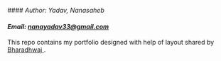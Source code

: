 ####<i> Author: Yadav, Nanasaheb
#### Email: nanayadav33@gmail.com </i>

This repo contains my portfolio designed with help of layout shared by 
<a href="https://github.com/bharadhwaj-g">Bharadhwaj </a>.

